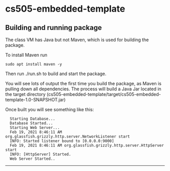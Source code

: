 # cs505-embedded-template

## Building and running package
The class VM has Java but not Maven, which is used for building the package.  

To install Maven run  
```
sudo apt install maven -y
```

Then run ./run.sh to build and start the package.

You will see lots of output the first time you build the package, as Maven is pulling down all dependencies.  The process will build a Java Jar located in the target directory (cs505-embedded-template/target/cs505-embedded-template-1.0-SNAPSHOT.jar)

Once built you will see something like this:

```
  Starting Database...
  Database Started...
  Starting Web Server...
  Feb 19, 2021 8:46:11 AM org.glassfish.grizzly.http.server.NetworkListener start
  INFO: Started listener bound to [0.0.0.0:9000]
  Feb 19, 2021 8:46:11 AM org.glassfish.grizzly.http.server.HttpServer start
  INFO: [HttpServer] Started.
  Web Server Started..
```

---
